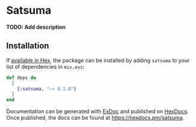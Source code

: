 # Satsuma

**TODO: Add description**

## Installation

If [available in Hex](https://hex.pm/docs/publish), the package can be installed
by adding `satsuma` to your list of dependencies in `mix.exs`:

```elixir
def deps do
  [
    {:satsuma, "~> 0.1.0"}
  ]
end
```

Documentation can be generated with [ExDoc](https://github.com/elixir-lang/ex_doc)
and published on [HexDocs](https://hexdocs.pm). Once published, the docs can
be found at <https://hexdocs.pm/satsuma>.


